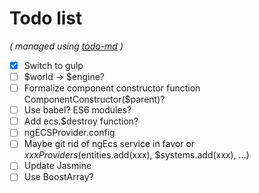 # Todo list

_\( managed using [todo-md](https://github.com/Hypercubed/todo-md) \)_

- [x] Switch to gulp
- [ ] $world -> $engine?
- [ ] Formalize component constructor function ComponentConstructor($parent)?
- [ ] Use babel? ES6 modules?
- [ ] Add ecs.$destroy function?
- [ ] ngECSProvider.config
- [ ] Maybe git rid of ngEcs service in favor or $xxx Providers ($entities.add(xxx), $systems.add(xxx), ...)
- [ ] Update Jasmine
- [ ] Use BoostArray?
